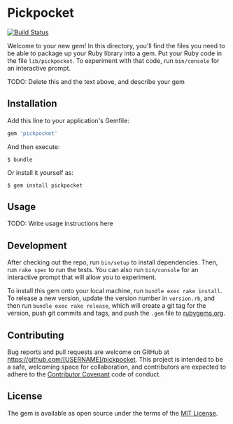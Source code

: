 # Pickpocket

[![Build Status](https://travis-ci.org/tiagoamaro/pickpocket.svg?branch=master)](https://travis-ci.org/tiagoamaro/pickpocket)

Welcome to your new gem! In this directory, you'll find the files you need to be able to package up your Ruby library into a gem. Put your Ruby code in the file `lib/pickpocket`. To experiment with that code, run `bin/console` for an interactive prompt.

TODO: Delete this and the text above, and describe your gem

## Installation

Add this line to your application's Gemfile:

```ruby
gem 'pickpocket'
```

And then execute:

    $ bundle

Or install it yourself as:

    $ gem install pickpocket

## Usage

TODO: Write usage instructions here

## Development

After checking out the repo, run `bin/setup` to install dependencies. Then, run `rake spec` to run the tests. You can also run `bin/console` for an interactive prompt that will allow you to experiment.

To install this gem onto your local machine, run `bundle exec rake install`. To release a new version, update the version number in `version.rb`, and then run `bundle exec rake release`, which will create a git tag for the version, push git commits and tags, and push the `.gem` file to [rubygems.org](https://rubygems.org).

## Contributing

Bug reports and pull requests are welcome on GitHub at https://github.com/[USERNAME]/pickpocket. This project is intended to be a safe, welcoming space for collaboration, and contributors are expected to adhere to the [Contributor Covenant](http://contributor-covenant.org) code of conduct.


## License

The gem is available as open source under the terms of the [MIT License](http://opensource.org/licenses/MIT).

